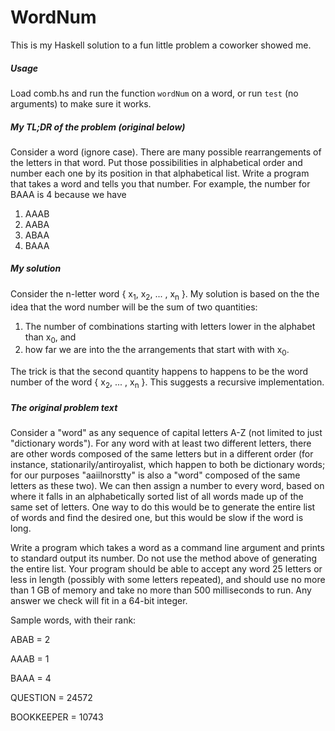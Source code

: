 WordNum
=======

This is my Haskell solution to a fun little problem a coworker showed me.

##### Usage

Load comb.hs and run the function `wordNum` on a word, or run `test` (no arguments) to make sure it works.

##### My TL;DR of the problem (original below)

Consider a word (ignore case). There are many possible rearrangements of the letters in that word. Put those possibilities in alphabetical order and number each one by its position in that alphabetical list. Write a program that takes a word and tells you that number. For example, the number for BAAA is 4 because we have

1. AAAB
2. AABA
3. ABAA
4. BAAA

##### My solution

Consider the n-letter word { x<sub>1</sub>, x<sub>2</sub>, ... , x<sub>n</sub> }. My solution is based on the the idea that the word number will be the sum of two quantities:

1. The number of combinations starting with letters lower in the alphabet than x<sub>0</sub>, and
2. how far we are into the the arrangements that start with with x<sub>0</sub>.

The trick is that the second quantity happens to happens to be the word number of the word { x<sub>2</sub>, ... , x<sub>n</sub> }. This suggests a recursive implementation.

##### The original problem text

Consider a "word" as any sequence of capital letters A-Z (not limited to just "dictionary words"). For any word with at least two different letters, there are other words composed of the same letters but in a different order (for instance, stationarily/antiroyalist, which happen to both be dictionary words; for our purposes "aaiilnorstty" is also a "word" composed of the same letters as these two). We can then assign a number to every word, based on where it falls in an alphabetically sorted list of all words made up of the same set of letters. One way to do this would be to generate the entire list of words and find the desired one, but this would be slow if the word is long.

Write a program which takes a word as a command line argument and prints to standard output its number. Do not use the method above of generating the entire list. Your program should be able to accept any word 25 letters or less in length (possibly with some letters repeated), and should use no more than 1 GB of memory and take no more than 500 milliseconds to run. Any answer we check will fit in a 64-bit integer.

Sample words, with their rank:

ABAB = 2

AAAB = 1

BAAA = 4

QUESTION = 24572

BOOKKEEPER = 10743
